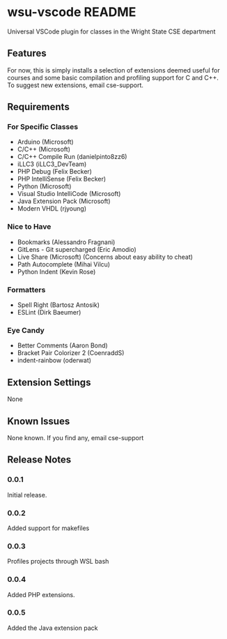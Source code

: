 # wsu-vscode README

Universal VSCode plugin for classes in the Wright State CSE department

## Features

For now, this is simply installs a selection of extensions deemed useful for courses and some basic compilation and profiling support for C and C++. To suggest new extensions, email cse-support.

## Requirements

### For Specific Classes
* Arduino (Microsoft)
* C/C++ (Microsoft)
* C/C++ Compile Run (danielpinto8zz6)
* iLLC3 (iLLC3_DevTeam)
* PHP Debug (Felix Becker)
* PHP IntelliSense (Felix Becker)
* Python (Microsoft)
* Visual Studio IntelliCode (Microsoft)
* Java Extension Pack (Microsoft)
* Modern VHDL (rjyoung)

### Nice to Have
* Bookmarks (Alessandro Fragnani)
* GitLens - Git supercharged (Eric Amodio)
* Live Share (Microsoft) (Concerns about easy ability to cheat)
* Path Autocomplete (Mihai Vilcu)
* Python Indent (Kevin Rose)

### Formatters
* Spell Right (Bartosz Antosik)
* ESLint (Dirk Baeumer)

### Eye Candy
* Better Comments (Aaron Bond)
* Bracket Pair Colorizer 2 (CoenraddS)
* indent-rainbow (oderwat)

## Extension Settings

None

## Known Issues

None known. If you find any, email cse-support

## Release Notes

### 0.0.1 

Initial release.

### 0.0.2

Added support for makefiles

### 0.0.3

Profiles projects through WSL bash

### 0.0.4

Added PHP extensions.

### 0.0.5

Added the Java extension pack